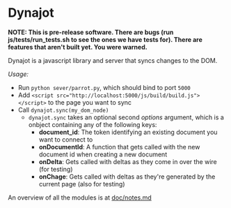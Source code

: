 Dynajot
======

__NOTE: This is pre-release software. There are bugs (run js/tests/run_tests.sh to see the ones we have tests for). There are features that aren't built yet. You were warned.__


Dynajot is a javascript library and server that syncs changes to the DOM. 

*Usage:*

* Run `python sever/parrot.py`, which should bind to port `5000`
* Add `<script src="http://localhost:5000/js/build/build.js"></script>` to the page you want to sync
* Call `dynajot.sync(my_dom_node)`
	* `dynajot.sync` takes an optional second _options_ argument, which is a onbject containing any of the following keys:
		* __document_id__: The token identifying an existing document you want to connect to
		* __onDocumentId__: A function that gets called with the new document id when creating a new document
		* __onDelta__: Gets called with deltas as they come in over the wire (for testing)
		* __onChage__: Gets called with deltas as they're generated by the current page (also for testing)
		
An overview of all the modules is at [doc/notes.md](doc/notes.md)
